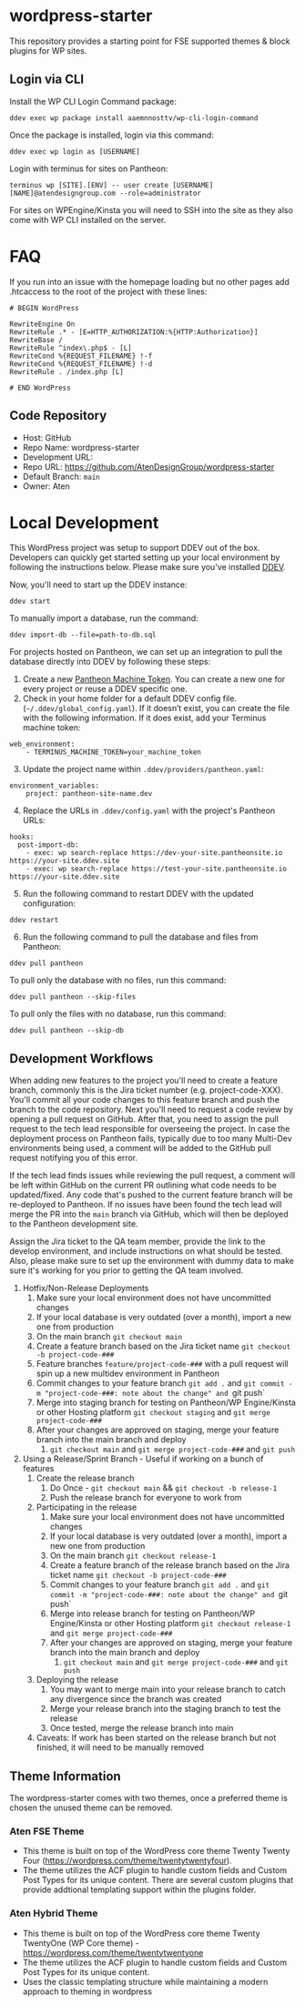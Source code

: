 # wordpress-starter

This repository provides a starting point for FSE supported themes &amp; block plugins for WP sites.

## Login via CLI

Install the WP CLI Login Command package:

``` 
ddev exec wp package install aaemnnosttv/wp-cli-login-command
```

Once the package is installed, login via this command:

```
ddev exec wp login as [USERNAME]
```

Login with terminus for sites on Pantheon:

```
terminus wp [SITE].[ENV] -- user create [USERNAME] [NAME]@atendesigngroup.com --role=administrator
```

For sites on WPEngine/Kinsta you will need to SSH into the site as they also come with WP CLI installed on the server.

# FAQ

If you run into an issue with the homepage loading but no other pages add .htcaccess to the root of the project with these lines:

```
# BEGIN WordPress

RewriteEngine On
RewriteRule .* - [E=HTTP_AUTHORIZATION:%{HTTP:Authorization}]
RewriteBase /
RewriteRule ^index\.php$ - [L]
RewriteCond %{REQUEST_FILENAME} !-f
RewriteCond %{REQUEST_FILENAME} !-d
RewriteRule . /index.php [L]

# END WordPress
```

## Code Repository

- Host: GitHub
- Repo Name: wordpress-starter
- Development URL:
- Repo URL: https://github.com/AtenDesignGroup/wordpress-starter
- Default Branch: `main`
- Owner: Aten

# Local Development

This WordPress project was setup to support DDEV out of the box. Developers can quickly get started setting up your local environment by following the instructions below. Please make sure you've installed [DDEV](https://ddev.readthedocs.io/en/stable/users/install/ddev-installation/).

Now, you'll need to start up the DDEV instance:

```
ddev start
```

To manually import a database, run the command: 

```
ddev import-db --file=path-to-db.sql 
```

For projects hosted on Pantheon, we can set up an integration to pull the database directly into DDEV by following these steps:

1. Create a new [Pantheon Machine Token](https://docs.pantheon.io/machine-tokens). You can create a new one for every project or reuse a DDEV specific one.
2. Check in your home folder for a default DDEV config file. (`~/.ddev/global_config.yaml`). If it doesn’t exist, you can create the file with the following information. If it does exist, add your Terminus machine token:

```
web_environment:
    - TERMINUS_MACHINE_TOKEN=your_machine_token
```

3. Update the project name within `.ddev/providers/pantheon.yaml`:

```
environment_variables:
    project: pantheon-site-name.dev
```

4. Replace the URLs in `.ddev/config.yaml` with the project's Pantheon URLs:

```
hooks:
  post-import-db:
    - exec: wp search-replace https://dev-your-site.pantheonsite.io https://your-site.ddev.site
    - exec: wp search-replace https://test-your-site.pantheonsite.io https://your-site.ddev.site
```

5. Run the following command to restart DDEV with the updated configuration:

```
ddev restart
```

6. Run the following command to pull the database and files from Pantheon:

```
ddev pull pantheon
```

To pull only the database with no files, run this command: 

```
ddev pull pantheon --skip-files
```

To pull only the files with no database, run this command: 

```
ddev pull pantheon --skip-db
```

## Development Workflows

When adding new features to the project you'll need to create a feature branch, commonly this is the Jira ticket number (e.g. project-code-XXX). You'll commit all your code changes to this feature branch and push the branch to the code repository. Next you'll need to request a code review by opening a pull request on GitHub. After that, you need to assign the pull request to the tech lead responsible for overseeing the project. In case the deployment process on Pantheon fails, typically due to too many Multi-Dev environments being used, a comment will be added to the GitHub pull request notifying you of this error.

If the tech lead finds issues while reviewing the pull request, a comment will be left within GitHub on the current PR outlining what code needs to be updated/fixed. Any code that's pushed to the current feature branch will be re-deployed to Pantheon. If no issues have been found the tech lead will merge the PR into the `main` branch via GitHub, which will then be deployed to the Pantheon development site.

Assign the Jira ticket to the QA team member, provide the link to the develop environment, and include instructions on what should be tested. Also, please make sure to set up the environment with dummy data to make sure it's working for you prior to getting the QA team involved.

1. Hotfix/Non-Release Deployments
   1. Make sure your local environment does not have uncommitted changes
   2. If your local database is very outdated (over a month), import a new one from production
   3. On the main branch `git checkout main`
   4. Create a feature branch based on the Jira ticket name `git checkout -b project-code-###`
   5. Feature branches `feature/project-code-###` with a pull request will spin up a new multidev environment in Pantheon
   6. Commit changes to your feature branch `git add .` and `git commit -m "project-code-###: note about the change" and `git push`
   7. Merge into staging branch for testing on Pantheon/WP Engine/Kinsta or other Hosting platform `git checkout staging` and `git merge project-code-###`
   8. After your changes are approved on staging, merge your feature branch into the main branch and deploy
      1. `git checkout main` and `git merge project-code-###` and `git push`
2. Using a Release/Sprint Branch - Useful if working on a bunch of features
   1. Create the release branch
      1. Do Once - `git checkout main` && `git checkout -b release-1`
      2. Push the release branch for everyone to work from
   2. Participating in the release
      1. Make sure your local environment does not have uncommitted changes
      2. If your local database is very outdated (over a month), import a new one from production
      3. On the main branch `git checkout release-1`
      4. Create a feature branch of the release branch based on the Jira ticket name `git checkout -b project-code-###`
      5. Commit changes to your feature branch `git add .` and `git commit -m "project-code-###: note about the change" and `git push`
      6. Merge into release branch for testing on Pantheon/WP Engine/Kinsta or other Hosting platform `git checkout release-1` and `git merge project-code-###`
      7. After your changes are approved on staging, merge your feature branch into the main branch and deploy
         1. `git checkout main` and `git merge project-code-###` and `git push`
   3. Deploying the release
      1. You may want to merge main into your release branch to catch any divergence since the branch was created
      2. Merge your release branch into the staging branch to test the release
      3. Once tested, merge the release branch into main
   4. Caveats: If work has been started on the release branch but not finished, it will need to be manually removed

## Theme Information

The wordpress-starter comes with two themes, once a preferred theme is chosen the unused theme can be removed.

### Aten FSE Theme

- This theme is built on top of the WordPress core theme Twenty Twenty Four (https://wordpress.com/theme/twentytwentyfour).
- The theme utilizes the ACF plugin to handle custom fields and Custom Post Types for its unique content. There are several custom plugins that provide addtional templating support within the plugins folder.

### Aten Hybrid Theme

- This theme is built on top of the WordPress core theme Twenty TwentyOne (WP Core theme) - https://wordpress.com/theme/twentytwentyone
- The theme utilizes the ACF plugin to handle custom fields and Custom Post Types for its unique content.
- Uses the classic templating structure while maintaining a modern approach to theming in wordpress
